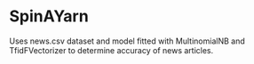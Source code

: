 # SpinAYarn
Uses news.csv dataset and model fitted with MultinomialNB and TfidFVectorizer to determine accuracy of news articles.

